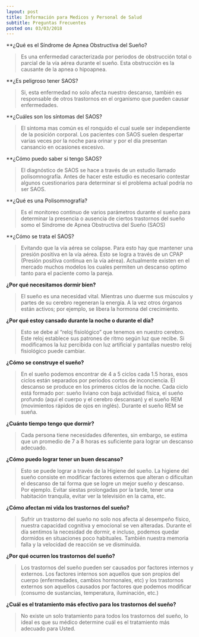 ```yaml
---
layout: post
title: Información para Medicos y Personal de Salud 
subtitle: Preguntas Frecuentes  
posted on: 03/03/2018
---
```


**¿Qué es el Síndrome de Apnea Obstructiva del Sueño?

>Es una enfermedad caracterizada por periodos de obstrucción total o parcial de la vía aérea durante el sueño. Esta obstrucción es la causante de la apnea o hipoapnea.

**¿Es peligroso tener SAOS?

>Si, esta enfermedad no solo afecta nuestro descanso, también es responsable de otros trastornos en el organismo que pueden causar enfermedades.

**¿Cuáles son los síntomas del SAOS?

>El síntoma mas común es el ronquido el cual suele ser independiente de la posición corporal. Los pacientes con SAOS suelen despertar varias veces por la noche para orinar y por el día presentan cansancio en ocasiones excesivo.

**¿Cómo puedo saber si tengo SAOS?

>El diagnóstico de SAOS se hace a través de un estudio llamado polisomnografía. Antes de hacer este estudio es necesario contestar algunos cuestionarios para determinar si el problema actual podría no ser SAOS.

**¿Qué es una Polisomnografía?

>Es el monitoreo continuo de varios parámetros durante el sueño para determinar la presencia o ausencia de ciertos trastornos del sueño somo el Síndrome de Apnea Obstructiva del Sueño (SAOS)

**¿Cómo se trata el SAOS?

>Evitando que la vía aérea se colapse. Para esto hay que mantener una presión positiva en la vía aérea. Esto se logra a través de un CPAP (Presión positiva continua en la vía aérea). Actualmente existen en el mercado muchos modelos los cuales permiten un descanso optimo tanto para el paciente como la pareja. 

**¿Por qué necesitamos dormir bien?**

>El sueño es una necesidad vital. Mientras uno duerme sus músculos y partes de su cerebro regeneran la energía. A la vez otros órganos están activos; por ejemplo, se libera la hormona del crecimiento.

**¿Por qué estoy cansado durante la noche o durante el día?**

>Esto se debe al “reloj fisiológico” que tenemos en nuestro cerebro. Este reloj establece sus patrones de ritmo según luz que recibe. Si modificamos la luz percibida con luz artificial y pantallas nuestro reloj fisiológico puede cambiar.

**¿Cómo se construye el sueño?**

>En el sueño podemos encontrar de 4 a 5 ciclos cada 1.5 horas, esos ciclos están separados por periodos cortos de inconciencia. El descanso se produce en los primeros ciclos de la noche. Cada ciclo está formado por: sueño liviano con baja actividad física, el sueño profundo (aquí el cuerpo y el cerebro descansan) y el sueño REM (movimientos rápidos de ojos en inglés). Durante el sueño REM se sueña.

**¿Cuánto tiempo tengo que dormir?**

>Cada persona tiene necesidades diferentes, sin embargo, se estima que un promedio de 7 a 8 horas es suficiente para lograr un descanso adecuado.

**¿Cómo puedo lograr tener un buen descanso?**

>Esto se puede lograr a través de la Higiene del sueño. La higiene del sueño consiste en modificar factores externos que alteran o dificultan el descanso de tal forma que se logre un mejor sueño y descanso. Por ejemplo. Evitar siestas prolongadas por la tarde, tener una habitación tranquila, evitar ver la televisión en la cama, etc.

**¿Cómo afectan mi vida los trastornos del sueño?**

>Sufrir un trastorno del sueño no solo nos afecta al desempeño físico, nuestra capacidad cognitiva y emocional se ven alteradas. Durante el día sentimos la necesidad de dormir, e incluso, podemos quedar dormidos en situaciones poco habituales. También nuestra memoria falla y la velocidad de reacción se ve disminuida.

**¿Por qué ocurren los trastornos del sueño?**

>Los trastornos del sueño pueden ser causados por factores internos y externos. Los factores internos son aquellos que son propios del cuerpo (enfermedades, cambios hormonales, etc) y los trastornos externos son aquellos causados por factores que podemos modificar (consumo de sustancias, temperatura, iluminación, etc.)

**¿Cuál es el tratamiento más efectivo para los trastornos del sueño?**

>No existe un solo tratamiento para todos los trastornos del sueño, lo ideal es que su médico determine cuál es el tratamiento más adecuado para Usted.
